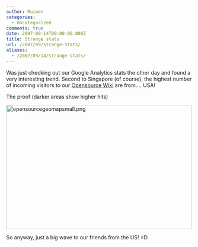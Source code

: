 ```yaml
---
author: Ruiwen
categories:
  - Uncategorized
comments: true
date: 2007-09-14T00:00:00.000Z
title: Strange stats
url: /2007/09/strange-stats/
aliases:
  - /2007/09/14/strange-stats/
---
```


Was just checking out our Google Analytics stats the other day and found a very interesting trend. Second to Singapore (of course), the highest number of incoming visitors to our <a href="http://opensource.nus.edu.sg">Opensource Wiki</a> are from.... USA!

The proof (darker areas show higher hits)

<a href='/img/2007/09/opensourcegeomapsmall.png' title='opensourcegeomapsmall.png'><img src='/img/2007/09/opensourcegeomapsmall.png' alt='opensourcegeomapsmall.png' width=500 height=335/></a>


So anyway, just a big wave to our friends from the US! =D
